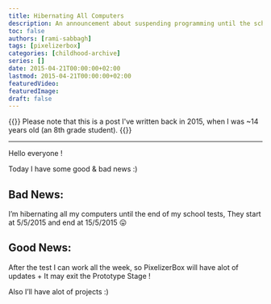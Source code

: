 ```yaml
---
title: Hibernating All Computers
description: An announcement about suspending programming until the school tests are over.
toc: false
authors: [rami-sabbagh]
tags: [pixelizerbox]
categories: [childhood-archive]
series: []
date: 2015-04-21T00:00:00+02:00
lastmod: 2015-04-21T00:00:00+02:00
featuredVideo:
featuredImage:
draft: false
---
```


{{<alert icon="circle-info">}}
Please note that this is a post I've written back in 2015, when I was ~14 years old (an 8th grade student).
{{</alert>}}

---

Hello everyone !

Today I have some good & bad news :)

## Bad News:

I’m hibernating all my computers until the end of my school tests, They start at 5/5/2015 and end at 15/5/2015 😛

## Good News:

After the test I can work all the week, so PixelizerBox will have alot of updates + It may exit the Prototype Stage !

Also I’ll have alot of projects :)
